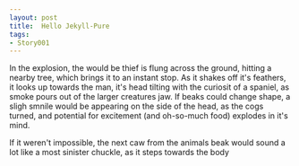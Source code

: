 ```yaml
---
layout: post
title:  Hello Jekyll-Pure
tags:
- Story001
---
```


In the explosion, the would be thief is flung across the ground, hitting a nearby tree, which brings it to an instant stop.  As it shakes off it's feathers, it looks up towards the man, it's head tilting with the curiosit of a spaniel, as smoke pours out of the larger creatures jaw.  If beaks could change shape, a sligh smnile would be appearing on the side of the head, as the cogs turned, and potential for excitement (and oh-so-much food) explodes in it's mind.

If it weren't impossible, the next caw from the animals beak would sound a lot like a most sinister chuckle, as it steps towards the body